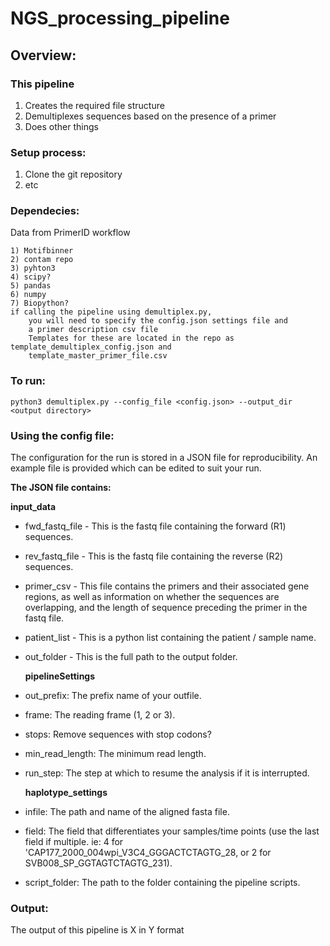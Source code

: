 # NGS_processing_pipeline

## Overview:
### This pipeline
1) Creates the required file structure
2) Demultiplexes sequences based on the presence of a primer
3) Does other things

### Setup process:

 1) Clone the git repository
 2) etc
 

### Dependecies:
Data from PrimerID workflow

    1) Motifbinner
    2) contam repo
    3) pyhton3
    4) scipy?
    5) pandas
    6) numpy
    7) Biopython?  
    if calling the pipeline using demultiplex.py,
        you will need to specify the config.json settings file and
        a primer description csv file
        Templates for these are located in the repo as template_demultiplex_config.json and
        template_master_primer_file.csv

### To run:

```python3 demultiplex.py --config_file <config.json> --output_dir <output directory>```


### Using the config file:

The configuration for the run is stored in a JSON file for reproducibility. An example file is provided 
which can be edited to suit your run. 

**The JSON file contains:** 

  **input_data**

* fwd_fastq_file - This is the fastq file containing the forward (R1) sequences.
* rev_fastq_file - This is the fastq file containing the reverse (R2) sequences.
* primer_csv - This file contains the primers and their associated gene regions, as well as information on
whether the sequences are overlapping, and the length of sequence preceding the primer in the fastq file. 
* patient_list - This is a python list containing the patient / sample name.
* out_folder - This is the full path to the output folder.

  
  **pipelineSettings**
  
* out_prefix: The prefix name of your outfile.
* frame: The reading frame (1, 2 or 3).
* stops: Remove sequences with stop codons?
* min_read_length: The minimum read length.
* run_step: The step at which to resume the analysis if it is interrupted. 

  
  **haplotype_settings**
  
* infile: The path and name of the aligned fasta file.
* field: The field that differentiates your samples/time points (use the last field if multiple. ie: 4 for 'CAP177_2000_004wpi_V3C4_GGGACTCTAGTG_28, or 2 for SVB008_SP_GGTAGTCTAGTG_231).
* script_folder: The path to the folder containing the pipeline scripts.

 
### Output:

The output of this pipeline is X in Y format
